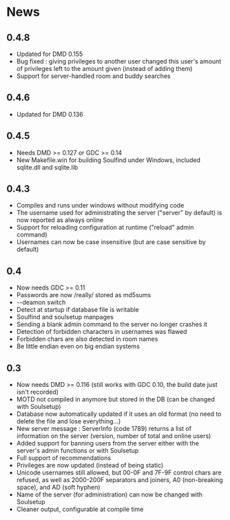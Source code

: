 <!--
  SPDX-FileCopyrightText: 2024 Soulfind Contributors
  SPDX-FileCopyrightText: 2005-2006 SeeSchloss <seeschloss@seeschloss.org>
  SPDX-License-Identifier: GPL-3.0-or-later
-->

# News

## 0.4.8

 - Updated for DMD 0.155
 - Bug fixed : giving privileges to another user changed this user's amount of
   privileges left to the amount given (instead of adding them)
 - Support for server-handled room and buddy searches


## 0.4.6

 - Updated for DMD 0.136


## 0.4.5

 - Needs DMD >= 0.127 or GDC >= 0.14
 - New Makefile.win for building Soulfind under Windows, included sqlite.dll
   and sqlite.lib


## 0.4.3

 - Compiles and runs under windows without modifying code
 - The username used for administrating the server ("server" by default) is
   now reported as always online
 - Support for reloading configuration at runtime ("reload" admin command)
 - Usernames can now be case insensitive (but are case sensitive by default)


## 0.4

 - Now needs GDC >= 0.11
 - Passwords are now /really/ stored as md5sums
 - --deamon switch
 - Detect at startup if database file is writable
 - Soulfind and soulsetup manpages
 - Sending a blank admin command to the server no longer crashes it
 - Detection of forbidden characters in usernames was flawed
 - Forbidden chars are also detected in room names
 - Be little endian even on big endian systems


## 0.3

 - Now needs DMD >= 0.116 (still works with GDC 0.10, the build date just isn't
   recorded)
 - MOTD not compiled in anymore but stored in the DB (can be changed with
   Soulsetup)
 - Database now automatically updated if it uses an old format (no need to
   delete the file and lose everything...)
 - New server message : ServerInfo (code 1789) returns a list of information
   on the server (version, number of total and online users)
 - Added support for banning users from the server either with the server's
   admin functions or with Soulsetup
 - Full support of recommendations
 - Privileges are now updated (instead of being static)
 - Unicode usernames still allowed, but 00-0F and 7F-9F control chars are
   refused, as well as 2000-200F separators and joiners, A0 (non-breaking
   space), and AD (soft hyphen)
 - Name of the server (for administration) can now be changed with Soulsetup
 - Cleaner output, configurable at compile time

